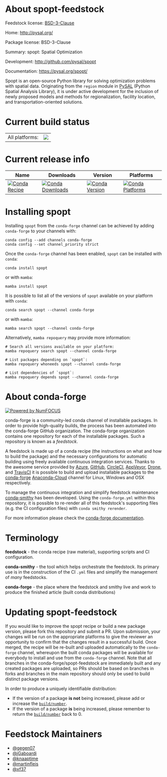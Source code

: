 About spopt-feedstock
=====================

Feedstock license: [BSD-3-Clause](https://github.com/conda-forge/spopt-feedstock/blob/main/LICENSE.txt)

Home: http://pysal.org/

Package license: BSD-3-Clause

Summary: spopt: Spatial Optimization

Development: http://github.com/pysal/spopt

Documentation: https://pysal.org/spopt/

Spopt is an open-source Python library for solving optimization problems with spatial data. Originating from the `region` module in [PySAL](http://pysal.org) (Python Spatial Analysis Library), it is under active development for the inclusion of newly proposed models and methods for regionalization, facility location, and transportation-oriented solutions.


Current build status
====================


<table><tr><td>All platforms:</td>
    <td>
      <a href="https://dev.azure.com/conda-forge/feedstock-builds/_build/latest?definitionId=11634&branchName=main">
        <img src="https://dev.azure.com/conda-forge/feedstock-builds/_apis/build/status/spopt-feedstock?branchName=main">
      </a>
    </td>
  </tr>
</table>

Current release info
====================

| Name | Downloads | Version | Platforms |
| --- | --- | --- | --- |
| [![Conda Recipe](https://img.shields.io/badge/recipe-spopt-green.svg)](https://anaconda.org/conda-forge/spopt) | [![Conda Downloads](https://img.shields.io/conda/dn/conda-forge/spopt.svg)](https://anaconda.org/conda-forge/spopt) | [![Conda Version](https://img.shields.io/conda/vn/conda-forge/spopt.svg)](https://anaconda.org/conda-forge/spopt) | [![Conda Platforms](https://img.shields.io/conda/pn/conda-forge/spopt.svg)](https://anaconda.org/conda-forge/spopt) |

Installing spopt
================

Installing `spopt` from the `conda-forge` channel can be achieved by adding `conda-forge` to your channels with:

```
conda config --add channels conda-forge
conda config --set channel_priority strict
```

Once the `conda-forge` channel has been enabled, `spopt` can be installed with `conda`:

```
conda install spopt
```

or with `mamba`:

```
mamba install spopt
```

It is possible to list all of the versions of `spopt` available on your platform with `conda`:

```
conda search spopt --channel conda-forge
```

or with `mamba`:

```
mamba search spopt --channel conda-forge
```

Alternatively, `mamba repoquery` may provide more information:

```
# Search all versions available on your platform:
mamba repoquery search spopt --channel conda-forge

# List packages depending on `spopt`:
mamba repoquery whoneeds spopt --channel conda-forge

# List dependencies of `spopt`:
mamba repoquery depends spopt --channel conda-forge
```


About conda-forge
=================

[![Powered by
NumFOCUS](https://img.shields.io/badge/powered%20by-NumFOCUS-orange.svg?style=flat&colorA=E1523D&colorB=007D8A)](https://numfocus.org)

conda-forge is a community-led conda channel of installable packages.
In order to provide high-quality builds, the process has been automated into the
conda-forge GitHub organization. The conda-forge organization contains one repository
for each of the installable packages. Such a repository is known as a *feedstock*.

A feedstock is made up of a conda recipe (the instructions on what and how to build
the package) and the necessary configurations for automatic building using freely
available continuous integration services. Thanks to the awesome service provided by
[Azure](https://azure.microsoft.com/en-us/services/devops/), [GitHub](https://github.com/),
[CircleCI](https://circleci.com/), [AppVeyor](https://www.appveyor.com/),
[Drone](https://cloud.drone.io/welcome), and [TravisCI](https://travis-ci.com/)
it is possible to build and upload installable packages to the
[conda-forge](https://anaconda.org/conda-forge) [Anaconda-Cloud](https://anaconda.org/)
channel for Linux, Windows and OSX respectively.

To manage the continuous integration and simplify feedstock maintenance
[conda-smithy](https://github.com/conda-forge/conda-smithy) has been developed.
Using the ``conda-forge.yml`` within this repository, it is possible to re-render all of
this feedstock's supporting files (e.g. the CI configuration files) with ``conda smithy rerender``.

For more information please check the [conda-forge documentation](https://conda-forge.org/docs/).

Terminology
===========

**feedstock** - the conda recipe (raw material), supporting scripts and CI configuration.

**conda-smithy** - the tool which helps orchestrate the feedstock.
                   Its primary use is in the construction of the CI ``.yml`` files
                   and simplify the management of *many* feedstocks.

**conda-forge** - the place where the feedstock and smithy live and work to
                  produce the finished article (built conda distributions)


Updating spopt-feedstock
========================

If you would like to improve the spopt recipe or build a new
package version, please fork this repository and submit a PR. Upon submission,
your changes will be run on the appropriate platforms to give the reviewer an
opportunity to confirm that the changes result in a successful build. Once
merged, the recipe will be re-built and uploaded automatically to the
`conda-forge` channel, whereupon the built conda packages will be available for
everybody to install and use from the `conda-forge` channel.
Note that all branches in the conda-forge/spopt-feedstock are
immediately built and any created packages are uploaded, so PRs should be based
on branches in forks and branches in the main repository should only be used to
build distinct package versions.

In order to produce a uniquely identifiable distribution:
 * If the version of a package **is not** being increased, please add or increase
   the [``build/number``](https://docs.conda.io/projects/conda-build/en/latest/resources/define-metadata.html#build-number-and-string).
 * If the version of a package **is** being increased, please remember to return
   the [``build/number``](https://docs.conda.io/projects/conda-build/en/latest/resources/define-metadata.html#build-number-and-string)
   back to 0.

Feedstock Maintainers
=====================

* [@gegen07](https://github.com/gegen07/)
* [@jGaboardi](https://github.com/jGaboardi/)
* [@knaaptime](https://github.com/knaaptime/)
* [@martinfleis](https://github.com/martinfleis/)
* [@xf37](https://github.com/xf37/)

